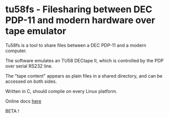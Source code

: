 # tu58fs - Filesharing between DEC PDP-11 and modern hardware over tape emulator

Tu58fs is a tool to share files between a DEC PDP-11 and a modern computer.

The software emulates an TU58 DECtape II, which is controlled by the PDP over serial RS232 line.

The "tape content" appears as plain files in a shared directory, and can be accessed on both sides.

Written in C, should compile on every Linux platform.

Online docs [here](https://www.retrocmp.com/tools/tu58fs)

BETA !